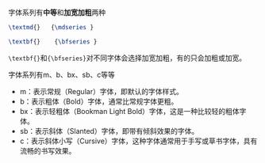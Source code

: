 字体系列有**中等**和**加宽加粗**两种
```latex
\textmd{}   {\mdseries }
```

```latex
\textbf{}    {\bfseries }
```

`\textbf{}`和`{\bfseries}`对不同字体会选择加宽加粗，有的只会加粗或加宽。

字体系列有m、b、bx、sb、c等等
* m：表示常规（Regular）字体，即默认的字体样式。
* b：表示粗体（Bold）字体，通常比常规字体更粗。
* bx：表示轻粗体（Bookman Light Bold）字体，这是一种比较轻的粗体字体。
* sb：表示斜体（Slanted）字体，即带有倾斜效果的字体。
* c：表示斜体小写（Cursive）字体，这种字体通常用于手写或草书字体，具有流畅的书写效果。

